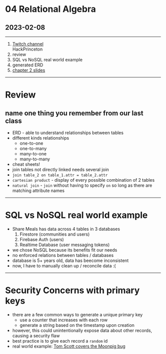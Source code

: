 # 04 Relational Algebra
## 2023-02-08

---

1. [Twitch channel](https://www.twitch.tv/sharemeals)  
HackPrinceton
2. review
3. SQL vs NoSQL real world example
4. generated ERD
2. [chapter 2 slides](https://www.db-book.com/slides-dir/PDF-dir/ch2.pdf)

---

# Review
## name one thing you remember from our last class

- ERD - able to understand relationships between tables
- different kinds relationships
  - one-to-one
  - one-to-many
  - many-to-one
  - many-to-many
- cheat sheets!
- join tables not directly linked needs several join
- `join table_2 on table_1.attr = table_2.attr`
- `cartesian product` - display of every possible combination of 2 tables
- `natural join` - `join` without having to specify `on` so long as there are matching attribute names

---

# SQL vs NoSQL real world example

- Share Meals has data across 4 tables in 3 databases
  1. Firestore (communities and users)
  2. Firebase Auth (users)
  3. Realtime Database (user messaging tokens)
- we chose NoSQL because its benefits fit our needs
- no enforced relations between tables / databases
- database is 5+ years old, data has beecome inconsistent
- now, I have to manually clean up / reconcile data :(

---

# Security Concerns with primary keys

- there are a few common ways to generate a unique primary key
  - use a counter that increases with each row
  - generate a string based on the timestamp upon creation
- however, this could unintentionally expose data about other records, causing a security flaw
- best practice is to give each record a `random` id
- real world example: [Tom Scott covers the Moonpig bug](https://www.youtube.com/watch?v=CgJudU_jlZ8)
